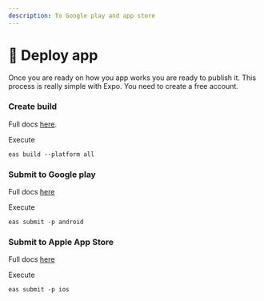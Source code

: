 ```yaml
---
description: To Google play and app store
---
```


# 🚀 Deploy app

Once you are ready on how you app works you are ready to publish it. This process is really simple with Expo. You need to create a free account.&#x20;

### Create build

Full docs [here](https://docs.expo.dev/build/setup/).&#x20;

Execute

```
eas build --platform all
```

### Submit to Google play

Full docs [here](https://docs.expo.dev/submit/android/)

Execute

```
eas submit -p android
```

### Submit to Apple App Store

Full docs [here](https://docs.expo.dev/submit/ios/)

Execute

```
eas submit -p ios
```
